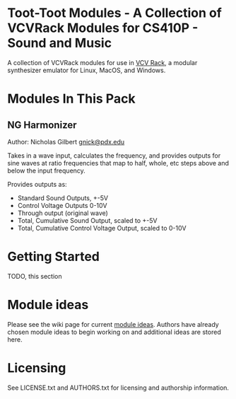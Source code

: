 # Toot-Toot Modules - A Collection of VCVRack Modules for CS410P - Sound and Music

A collection of VCVRack modules for use in [VCV Rack](https://vcvrack.com/), a modular synthesizer emulator for Linux, MacOS, and Windows.

# Modules In This Pack

## NG Harmonizer
Author: Nicholas Gilbert <gnick@pdx.edu>

Takes in a wave input, calculates the frequency, and provides outputs for sine waves at ratio frequencies that map to half, whole, etc steps above and below the input frequency.

Provides outputs as:
- Standard Sound Outputs, +-5V
- Control Voltage Outputs 0-10V
- Through output (original wave)
- Total, Cumulative Sound Output, scaled to +-5V
- Total, Cumulative Control Voltage Output, scaled to 0-10V


# Getting Started

TODO, this section

# Module ideas

Please see the wiki page for current [module ideas](https://github.com/toot-toot-modules/toot-toot-modules/wiki/Module-Ideas).
Authors have already chosen module ideas to begin working on
and additional ideas are stored here.

# Licensing

See LICENSE.txt and AUTHORS.txt for licensing and authorship information.
